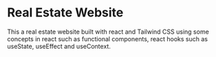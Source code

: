 # Real Estate Website

This a real estate website built with react and Tailwind CSS using some concepts in react such as functional components, react hooks such as useState, useEffect and useContext.
